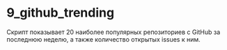 # 9_github_trending

Скрипт показывает 20 наиболее популярных репозиториев с GitHub за последнюю неделю, а также количество открытых issues к ним.
